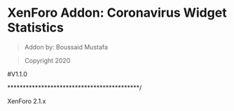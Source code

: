  # XenForo Addon: Coronavirus Widget Statistics
 
 > Addon by: Boussaid Mustafa
 
 >Copyright 2020
 
 #V1.1.0
 

*******************************************/

XenForo 2.1.x
